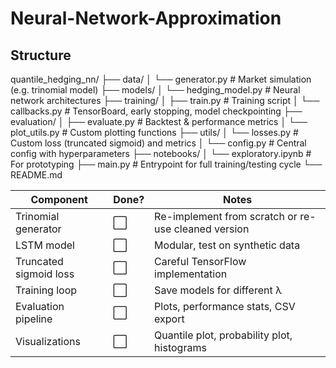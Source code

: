 # Neural-Network-Approximation

## Structure
quantile_hedging_nn/
├── data/
│   └── generator.py               # Market simulation (e.g. trinomial model)
├── models/
│   └── hedging_model.py          # Neural network architectures
├── training/
│   ├── train.py                  # Training script
│   └── callbacks.py              # TensorBoard, early stopping, model checkpointing
├── evaluation/
│   ├── evaluate.py               # Backtest & performance metrics
│   └── plot_utils.py             # Custom plotting functions
├── utils/
│   └── losses.py                 # Custom loss (truncated sigmoid) and metrics
│   └── config.py                 # Central config with hyperparameters
├── notebooks/
│   └── exploratory.ipynb         # For prototyping
├── main.py                       # Entrypoint for full training/testing cycle
└── README.md

| Component              | Done? | Notes                                               |
| ---------------------- | ----- | --------------------------------------------------- |
| Trinomial generator    | ⬜     | Re-implement from scratch or re-use cleaned version |
| LSTM model             | ⬜     | Modular, test on synthetic data                     |
| Truncated sigmoid loss | ⬜     | Careful TensorFlow implementation                   |
| Training loop          | ⬜     | Save models for different λ                         |
| Evaluation pipeline    | ⬜     | Plots, performance stats, CSV export                |
| Visualizations         | ⬜     | Quantile plot, probability plot, histograms         |
